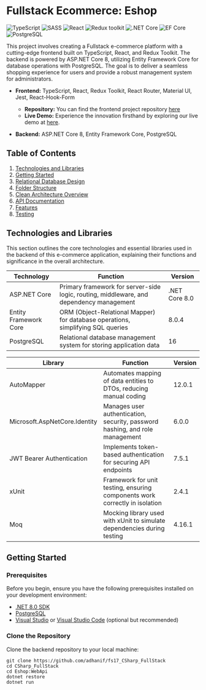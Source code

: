 

# Fullstack Ecommerce:  Eshop

![TypeScript](https://img.shields.io/badge/TypeScript-v.4-green)
![SASS](https://img.shields.io/badge/SASS-v.4-hotpink)
![React](https://img.shields.io/badge/React-v.18-blue)
![Redux toolkit](https://img.shields.io/badge/Redux-v.1.9-brown)
![.NET Core](https://img.shields.io/badge/.NET%20Core-v.8-purple)
![EF Core](https://img.shields.io/badge/EF%20Core-v.8-cyan)
![PostgreSQL](https://img.shields.io/badge/PostgreSQL-v.16-darkblue)

This project involves creating a Fullstack e-commerce platform with a cutting-edge frontend built on TypeScript, React, and Redux Toolkit. The backend is powered by ASP.NET Core 8, utilizing Entity Framework Core for database operations with PostgreSQL. The goal is to deliver a seamless shopping experience for users and provide a robust management system for administrators.

- **Frontend:** TypeScript, React, Redux Toolkit, React Router, Material UI, Jest, React-Hook-Form
  - **Repository:** You can find the frontend project repository [here](https://github.com/moscuet/fs17-Frontend)
  - **Live Demo:** Experience the innovation firsthand by exploring our live demo at [here](https://virtuous-motivation-production.up.railway.app/index.html).

- **Backend:** ASP.NET Core 8, Entity Framework Core, PostgreSQL

## Table of Contents

1. [Technologies and Libraries](#technologies-and-libraries)
2. [Getting Started](#getting-started)
3. [Relational Database Design](#relational-database-design)
4. [Folder Structure](#folder-structure)
5. [Clean Architecture Overview](#clean-architecture-overview)
6. [API Documentation](#api-documentation)
7. [Features](#features)
8. [Testing](#testing)

## Technologies and Libraries

This section outlines the core technologies and essential libraries used in the backend of this e-commerce application, explaining their functions and significance in the overall architecture.

| Technology            | Function                                                                                | Version       |
| --------------------- | --------------------------------------------------------------------------------------- | ------------- |
| ASP.NET Core          | Primary framework for server-side logic, routing, middleware, and dependency management | .NET Core 8.0 |
| Entity Framework Core | ORM (Object-Relational Mapper) for database operations, simplifying SQL queries         | 8.0.4         |
| PostgreSQL            | Relational database management system for storing application data                      | 16            |

| Library                       | Function                                                                     | Version |
| ----------------------------- | ---------------------------------------------------------------------------- | ------- |
| AutoMapper                    | Automates mapping of data entities to DTOs, reducing manual coding           | 12.0.1  |
| Microsoft.AspNetCore.Identity | Manages user authentication, security, password hashing, and role management | 6.0.0   |
| JWT Bearer Authentication     | Implements token-based authentication for securing API endpoints             | 7.5.1   |
| xUnit                         | Framework for unit testing, ensuring components work correctly in isolation  | 2.4.1   |
| Moq                           | Mocking library used with xUnit to simulate dependencies during testing      | 4.16.1  |

## Getting Started

### Prerequisites

Before you begin, ensure you have the following prerequisites installed on your development environment:

- [.NET 8.0 SDK](https://dotnet.microsoft.com/download/dotnet/8.0)
- [PostgreSQL](https://www.postgresql.org/download/)
- [Visual Studio](https://visualstudio.microsoft.com/downloads/) or [Visual Studio Code](https://code.visualstudio.com/download) (optional but recommended)

### Clone the Repository

Clone the backend repository to your local machine:

```
git clone https://github.com/adhanif/fs17_CSharp_FullStack
cd CSharp_FullStack
cd Eshop:WebApi
dotnet restore
dotnet run
```

